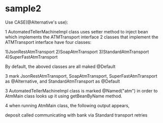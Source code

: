 sample2
===============

Use CASE(@Alternative's use):

1 AutomatedTellerMachineImpl class uses setter method to inject bean which implements the ATMTransport interface
2 classes that implement the ATMTransport interface have four classes:

1)JsonRestAtmTransport
2)SoapAtmTransport
3)StandardAtmTransport
4)SuperFastAtmTransport

By default, the aboved classes are all maked @Default

3 mark JsonRestAtmTransport,  SoapAtmTransport, SuperFastAtmTransport as @Alternative, and StandardAtmTransport as @Default

3 AutomatedTellerMachineImpl class is marked @Named("atm") in order to AtmMain class looks up it using getBeanByName method.

4 when running AtmMain class,  the following output appears,

deposit called
communicating with bank via Standard transport retries
